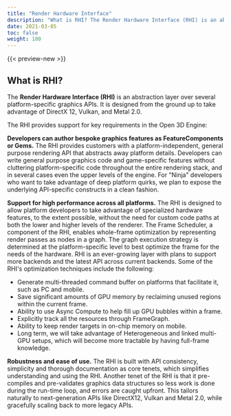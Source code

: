 ```yaml
---
title: "Render Hardware Interface"
description: "What is RHI? The Render Hardware Interface (RHI) is an abstraction layer over several platform-specific graphics APIs."
date: 2021-03-05
toc: false
weight: 100
---
```


{{< preview-new >}}

## What is RHI?
The **Render Hardware Interface (RHI)** is an abstraction layer over several platform-specific graphics APIs. It is designed from the ground up to take advantage of DirectX 12, Vulkan, and Metal 2.0. 

The RHI provides support for key requirements in the Open 3D Engine:

**Developers can author bespoke graphics features as FeatureComponents or Gems.**
The RHI provides customers with a platform-independent, general purpose rendering API that abstracts away platform details. Developers can write general purpose graphics code and game-specific features without cluttering platform-specific code throughout the entire rendering stack, and in several cases even the upper levels of the engine. For "Ninja" developers who want to take advantage of deep platform quirks, we plan to expose the underlying API-specific constructs in a clean fashion. 

**Support for high performance across all platforms.** 
The RHI is designed to allow platform developers to take advantage of specialized hardware features, to the extent possible, without the need for custom code paths at both the lower and higher levels of the renderer. The Frame Scheduler, a component of the RHI, enables whole-frame optimization by representing render passes as nodes in a graph. The graph execution strategy is determined at the platform-specific level to best optimize the frame for the needs of the hardware. RHI is an ever-growing layer with plans to support more backends and the latest API across current backends. Some of the RHI's optimization techniques include the following:
- Generate multi-threaded command buffer on platforms that facilitate it, such as PC and mobile.
- Save significant amounts of GPU memory by reclaiming unused regions within the current frame.
- Ability to use Async Compute to help fill up GPU bubbles within a frame.
- Explicitly track all the resources through FrameGraph. 
- Ability to keep render targets in on-chip memory on mobile.
- Long term, we will take advantage of Heterogeneous and linked multi-GPU setups, which will become more tractable by having full-frame knowledge.

**Robustness and ease of use.**
The RHI is built with API consistency, simplicity and thorough documentation as core tenets, which simplifies understanding and using the RHI. Another tenet of the RHI is that it pre-compiles and pre-validates graphics data structures so less work is done during the run-time loop, and errors are caught upfront. This tailors naturally to next-generation APIs like DirectX12, Vulkan and Metal 2.0, while gracefully scaling back to more legacy APIs. 
